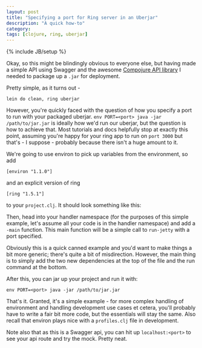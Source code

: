 ```yaml
---
layout: post
title: "Specifying a port for Ring server in an Uberjar"
description: "A quick how-to"
category: 
tags: [clojure, ring, uberjar]
---
```

{% include JB/setup %}

Okay, so this might be blindingly obvious to everyone else, but having made a simple API using Swagger and the awesome [Compojure API library](https://github.com/metosin/compojure-api) I needed to package up a `.jar` for deployment.

Pretty simple, as it turns out -

    lein do clean, ring uberjar

However, you're quickly faced with the question of how you specify a port to run with your packaged uberjar. `env PORT=<port> java -jar /path/to/jar.jar` is ideally how we'd run our uberjar, but the question is how to achieve that. Most tutorials and docs helpfully stop at exactly this point, assuming you're happy for your ring app to run on `port 3000` but that's - I suppose - probably because there isn't a huge amount to it.

We're going to use environ to pick up variables from the environment, so add

    [environ "1.1.0"]

and an explicit version of ring 

    [ring "1.5.1"]

to your `project.clj`. It should look something like this:

<script src="https://gist.github.com/the-frey/276f88453c576a5b21a96764e47d4f13.js"></script>

Then, head into your handler namespace (for the purposes of this simple example, let's assume all your code is in the handler namespace) and add a `-main` function. This main function will be a simple call to `run-jetty` with a port specified.

<script src="https://gist.github.com/the-frey/f31140a282dec33ba5064ad11f720683.js"></script>

Obviously this is a quick canned example and you'd want to make things a bit more generic; there's quite a bit of misdirection. However, the main thing is to simply add the two new dependencies at the top of the file and the run command at the bottom.

After this, you can jar up your project and run it with:

    env PORT=<port> java -jar /path/to/jar.jar

That's it. Granted, it's a simple example - for more complex handling of environment and handling development use cases et cetera, you'll probably have to write a fair bit more code, but the essentials will stay the same. Also recall that environ plays nice with a `profiles.clj` file in development.

Note also that as this is a Swagger api, you can hit up `localhost:<port>` to see your api route and try the mock. Pretty neat.